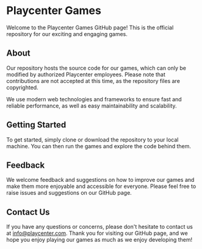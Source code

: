 # Playcenter Games

Welcome to the Playcenter Games GitHub page! This is the official repository for our exciting and engaging games.

## About

Our repository hosts the source code for our games, which can only be modified by authorized Playcenter employees. Please note that contributions are not accepted at this time, as the repository files are copyrighted.

We use modern web technologies and frameworks to ensure fast and reliable performance, as well as easy maintainability and scalability.

## Getting Started

To get started, simply clone or download the repository to your local machine. You can then run the games and explore the code behind them.

## Feedback

We welcome feedback and suggestions on how to improve our games and make them more enjoyable and accessible for everyone. Please feel free to raise issues and suggestions on our GitHub page.

## Contact Us

If you have any questions or concerns, please don't hesitate to contact us at info@playcenter.com. Thank you for visiting our GitHub page, and we hope you enjoy playing our games as much as we enjoy developing them!

